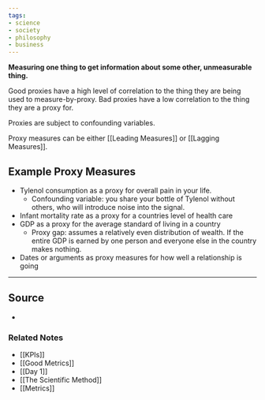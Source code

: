 ```yaml
---
tags:
- science
- society
- philosophy
- business
---
```

**Measuring one thing to get information about some other, unmeasurable thing.**

Good proxies have a high level of correlation to the thing they are being used to measure-by-proxy. 
Bad proxies have a low correlation to the thing they are a proxy for.

Proxies are subject to confounding variables.

Proxy measures can be either [[Leading Measures]] or [[Lagging Measures]].

## Example Proxy Measures

- Tylenol consumption as a proxy for overall pain in your life.
    - Confounding variable: you share your bottle of Tylenol without others, who will introduce noise into the signal.
- Infant mortality rate as a proxy for a countries level of health care
- GDP as a proxy for the average standard of living in a country
    - Proxy gap: assumes a relatively even distribution of wealth. If the entire GDP is earned by one person and everyone else in the country makes nothing.
- Dates or arguments as proxy measures for how well a relationship is going

---

## Source
- 

### Related Notes
- [[KPIs]] 
- [[Good Metrics]] 
- [[Day 1]] 
- [[The Scientific Method]]
- [[Metrics]]